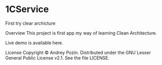 # 1CService
First try clear archicture

Overview
This project is first app my way of learning Clean Architecture.

Live demo is available here.

License
Copyright © Andrey Pozin. Distributed under the GNU Lesser General Public License v2.1. See the file LICENSE.
